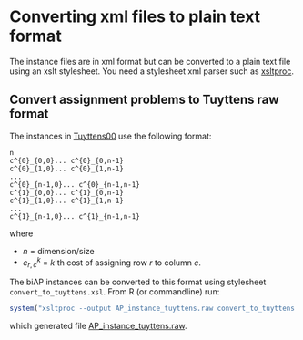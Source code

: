 
Converting xml files to plain text format
=========================================

The instance files are in xml format but can be converted to a plain text file using an xslt stylesheet. You need a stylesheet xml parser such as [xsltproc](http://xmlsoft.org/XSLT/xsltproc2.html).

Convert assignment problems to Tuyttens raw format
--------------------------------------------------

The instances in [Tuyttens00](https://github.com/MCDMSociety/MOrepo-Tuyttens00) use the following format:

    n 
    c^{0}_{0,0}... c^{0}_{0,n-1}
    c^{0}_{1,0}... c^{0}_{1,n-1}
    ...
    c^{0}_{n-1,0}... c^{0}_{n-1,n-1}
    c^{1}_{0,0}... c^{1}_{0,n-1}
    c^{1}_{1,0}... c^{1}_{1,n-1}
    ...
    c^{1}_{n-1,0}... c^{1}_{n-1,n-1}

where

-   *n* = dimension/size
-   *c*<sub>*r*, *c*</sub><sup>*k*</sup> = *k*'th cost of assigning row *r* to column *c*.

The biAP instances can be converted to this format using stylesheet `convert_to_tuyttens.xsl`. From R (or commandline) run:

``` r
system("xsltproc --output AP_instance_tuyttens.raw convert_to_tuyttens.xsl AP_instance.xml")
```

which generated file [AP\_instance\_tuyttens.raw](./AP_instance_tuyttens.raw).
